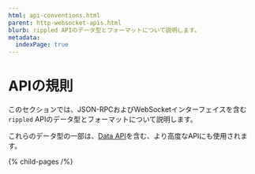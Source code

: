 ```yaml
---
html: api-conventions.html
parent: http-websocket-apis.html
blurb: rippled APIのデータ型とフォーマットについて説明します。
metadata:
  indexPage: true
---
```

# APIの規則

このセクションでは、JSON-RPCおよびWebSocketインターフェイスを含む`rippled` APIのデータ型とフォーマットについて説明します。

これらのデータ型の一部は、[Data API](../../data-api.md)を含む、より高度なAPIにも使用されます。

{% child-pages /%}
